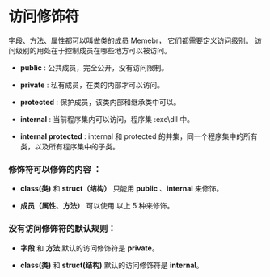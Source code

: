 # 访问修饰符

字段、方法、属性都可以叫做类的成员 Memebr， 它们都需要定义访问级别。 访问级别的用处在于控制成员在哪些地方可以被访问。

- **public** : 公共成员，完全公开，没有访问限制。
  
- **private** : 私有成员，在类的内部才可以访问。

- **protected** : 保护成员，该类内部和继承类中可以。

- **internal** : 当前程序集内可以访问，程序集 :exe\dll 中。

- **internal protected** : internal 和 protected 的并集，同一个程序集中的所有类，以及所有程序集中的子类。

### 修饰符可以修饰的内容 ：

- **class(类)** 和 **struct（结构）** 只能用 **public** 、**internal** 来修饰。

- **成员（属性、方法）** 可以使用 以上 5 种来修饰。


### 没有访问修饰符的默认规则：

- **字段** 和 **方法** 默认的访问修饰符是 **private**。

- **class(类)** 和 **struct(结构)** 默认的访问修饰符是 **internal**。

